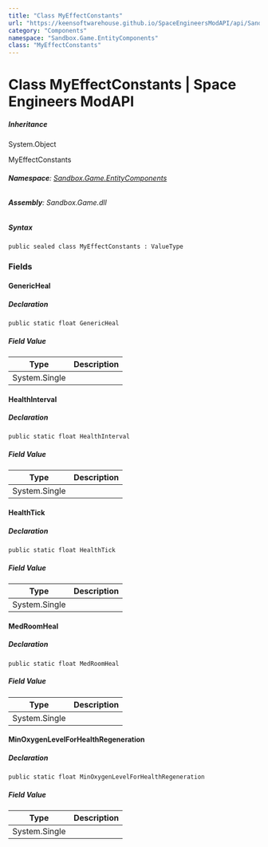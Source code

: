 ```yaml
---
title: "Class MyEffectConstants"
url: "https://keensoftwarehouse.github.io/SpaceEngineersModAPI/api/Sandbox.Game.EntityComponents.MyEffectConstants.html"
category: "Components"
namespace: "Sandbox.Game.EntityComponents"
class: "MyEffectConstants"
---
```


# Class MyEffectConstants | Space Engineers ModAPI

##### Inheritance

System.Object

MyEffectConstants

###### **Namespace**: [Sandbox.Game.EntityComponents](https://keensoftwarehouse.github.io/SpaceEngineersModAPI/api/Sandbox.Game.EntityComponents.html)

###### **Assembly**: Sandbox.Game.dll

##### Syntax

```
public sealed class MyEffectConstants : ValueType
```

### Fields

#### GenericHeal

##### Declaration

```
public static float GenericHeal
```

##### Field Value

| Type | Description |
| --- | --- |
| System.Single |     |

#### HealthInterval

##### Declaration

```
public static float HealthInterval
```

##### Field Value

| Type | Description |
| --- | --- |
| System.Single |     |

#### HealthTick

##### Declaration

```
public static float HealthTick
```

##### Field Value

| Type | Description |
| --- | --- |
| System.Single |     |

#### MedRoomHeal

##### Declaration

```
public static float MedRoomHeal
```

##### Field Value

| Type | Description |
| --- | --- |
| System.Single |     |

#### MinOxygenLevelForHealthRegeneration

##### Declaration

```
public static float MinOxygenLevelForHealthRegeneration
```

##### Field Value

| Type | Description |
| --- | --- |
| System.Single |     |